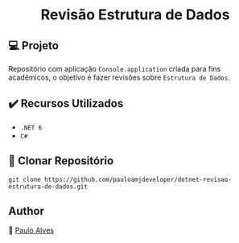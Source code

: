 <h1 align="center">Revisão Estrutura de Dados</h1>

## :computer: Projeto

Repositório com aplicação `Console.application` criada para fins acadêmicos, o objetivo é fazer revisões sobre `Estrutura de Dados`.

## :heavy_check_mark: Recursos Utilizados

- ``.NET 6``
- ``C#``

## :floppy_disk: Clonar Repositório

```git clone https://github.com/pauloamjdeveloper/dotnet-revisao-estrutura-de-dados.git```

## Author
:boy: [Paulo Alves](https://github.com/pauloamjdeveloper)

